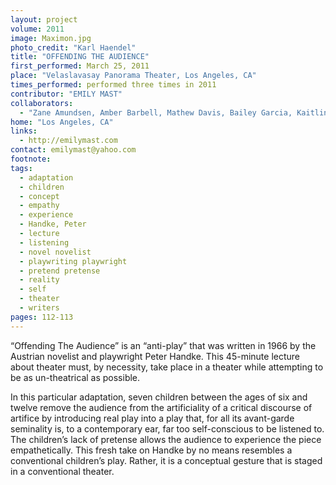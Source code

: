 ```yaml
---
layout: project
volume: 2011
image: Maximon.jpg
photo_credit: "Karl Haendel"
title: "OFFENDING THE AUDIENCE"
first_performed: March 25, 2011
place: "Velaslavasay Panorama Theater, Los Angeles, CA"
times_performed: performed three times in 2011
contributor: "EMILY MAST"
collaborators: 
  - "Zane Amundsen, Amber Barbell, Mathew Davis, Bailey Garcia, Kaitlin Morgan, Gerald Orzikh, Talyan Wright"
home: "Los Angeles, CA"
links: 
  - http://emilymast.com
contact: emilymast@yahoo.com
footnote: 
tags: 
  - adaptation
  - children
  - concept
  - empathy
  - experience
  - Handke, Peter
  - lecture
  - listening
  - novel novelist
  - playwriting playwright
  - pretend pretense
  - reality
  - self
  - theater
  - writers
pages: 112-113
---
```


“Offending The Audience” is an “anti-play” that was written in 1966 by the Austrian novelist and playwright Peter Handke. This 45-minute lecture about theater must, by necessity, take place in a theater while attempting to be as un-theatrical as possible. 

In this particular adaptation, seven children between the ages of six and twelve remove the audience from the artificiality of a critical discourse of artifice by introducing real play into a play that, for all its avant-garde seminality is, to a contemporary ear, far too self-conscious to be listened to. The children’s lack of pretense allows the audience to experience the piece empathetically. This fresh take on Handke by no means resembles a conventional children’s play. Rather, it is a conceptual gesture that is staged in a conventional theater. 
